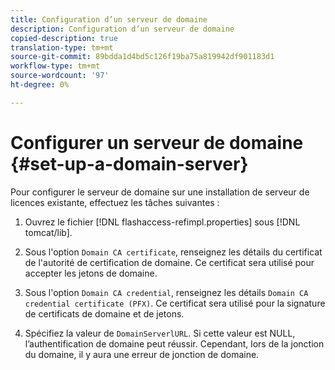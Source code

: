 ```yaml
---
title: Configuration d’un serveur de domaine
description: Configuration d’un serveur de domaine
copied-description: true
translation-type: tm+mt
source-git-commit: 89bdda1d4bd5c126f19ba75a819942df901183d1
workflow-type: tm+mt
source-wordcount: '97'
ht-degree: 0%

---
```



# Configurer un serveur de domaine {#set-up-a-domain-server}

Pour configurer le serveur de domaine sur une installation de serveur de licences existante, effectuez les tâches suivantes :

1. Ouvrez le fichier [!DNL flashaccess-refimpl.properties] sous [!DNL tomcat/lib].

1. Sous l&#39;option `Domain CA certificate`, renseignez les détails du certificat de l&#39;autorité de certification de domaine. Ce certificat sera utilisé pour accepter les jetons de domaine.
1. Sous l&#39;option `Domain CA credential`, renseignez les détails `Domain CA credential certificate (PFX)`. Ce certificat sera utilisé pour la signature de certificats de domaine et de jetons.

1. Spécifiez la valeur de `DomainServerlURL`. Si cette valeur est NULL, l’authentification de domaine peut réussir. Cependant, lors de la jonction du domaine, il y aura une erreur de jonction de domaine.

